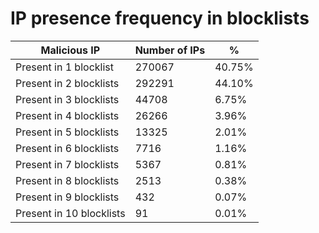 # IP presence frequency in blocklists
| Malicious IP | Number of IPs | % |
|----|----|----|
| Present in 1 blocklist | 270067 | 40.75% |
| Present in 2 blocklists | 292291 | 44.10% |
| Present in 3 blocklists | 44708 | 6.75% |
| Present in 4 blocklists | 26266 | 3.96% |
| Present in 5 blocklists | 13325 | 2.01% |
| Present in 6 blocklists | 7716 | 1.16% |
| Present in 7 blocklists | 5367 | 0.81% |
| Present in 8 blocklists | 2513 | 0.38% |
| Present in 9 blocklists | 432 | 0.07% |
| Present in 10 blocklists | 91 | 0.01% |
